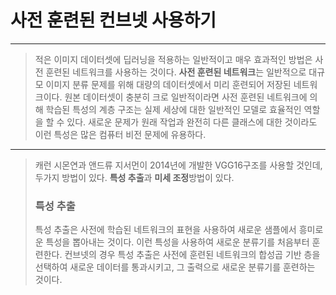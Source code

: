 # 사전 훈련된 컨브넷 사용하기
--------------------------------
> 적은 이미지 데이터셋에 딥러닝을 적용하는 일반적이고 매우 효과적인 방법은 사전 훈련된 네트워크를 사용하는 것이다. **사전 훈련된 네트워크**는 일반적으로
대규모 이미지 분류 문제를 위해 대량의 데이터셋에서 미리 훈련되어 저장된 네트워크이다. 원본 데이터셋이 충분히 크로 일반적이라면 사전 훈련된 네트워크에 의해 학습된 특성의 계층 구조는 실제 세상에 대한 일반적인 모델로 효율적인 역할을 할 수 있다.
새로운 문제가 원래 작업과 완전히 다른 클래스에 대한 것이라도 이런 특성은 많은 컴퓨터 비전 문제에 유용하다.
------------------------------
> 캐런 시몬연과 앤드류 지서먼이 2014년에 개발한 VGG16구조를 사용할 것인데, 두가지 방법이 있다. **특성 추출**과 **미세 조정**방법이 있다.
> ### 특성 추출
> 특성 추출은 사전에 학습된 네트워크의 표현을 사용하여 새로운 샘플에서 흥미로운 특성을 뽑아내는 것이다. 이런 특성을 사용하여 새로운 분류기를 처음부터 훈련한다.
컨브넷의 경우 특성 추출은 사전에 훈련된 네트워크의 합성곱 기반 층을 선택하여 새로운 데이터를 통과시키고, 그 출력으로 새로운 분류기를 훈련하는 것이다.
